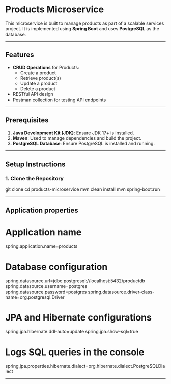 # Products Microservice

This microservice is built to manage products as part of a scalable services project. It is implemented using **Spring Boot** and uses **PostgreSQL** as the database.

---

## Features
- **CRUD Operations** for Products:
  - Create a product
  - Retrieve product(s)
  - Update a product
  - Delete a product
- RESTful API design
- Postman collection for testing API endpoints

---

## Prerequisites
1. **Java Development Kit (JDK)**: Ensure JDK 17+ is installed.
2. **Maven**: Used to manage dependencies and build the project.
3. **PostgreSQL Database**: Ensure PostgreSQL is installed and running.

---

## Setup Instructions

### 1. Clone the Repository
git clone <your-repo-url>
cd products-microservice
mvn clean install
mvn spring-boot:run

---

## Application properties

# Application name
spring.application.name=products

# Database configuration
spring.datasource.url=jdbc:postgresql://localhost:5432/productdb
spring.datasource.username=postgres
spring.datasource.password=postgres
spring.datasource.driver-class-name=org.postgresql.Driver

# JPA and Hibernate configurations
spring.jpa.hibernate.ddl-auto=update
spring.jpa.show-sql=true

# Logs SQL queries in the console
spring.jpa.properties.hibernate.dialect=org.hibernate.dialect.PostgreSQLDialect


----
